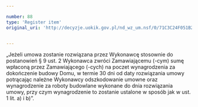 ```yaml
---

number: 88
type: 'Register item'
original_uri: 'http://decyzje.uokik.gov.pl/nd_wz_um.nsf/0/71C3C24F051B2682C12572DD00329404?OpenDocument'


---
```


„Jeżeli umowa zostanie rozwiązana przez Wykonawcę stosownie do postanowień § 9 ust. 2 Wykonawca zwróci Zamawiającemu (-cym) sumę wpłaconą przez Zamawiającego (-cych) na poczet wynagrodzenia za dokończenie budowy Domu, w termie 30 dni od daty rozwiązania umowy potrącając należne Wykonawcy odszkodowanie umowne oraz wynagrodzenie za roboty budowlane wykonane do dnia rozwiązania umowy, przy czym wynagrodzenie to zostanie ustalone w sposób jak w ust. 1 lit. a) i b)”.
